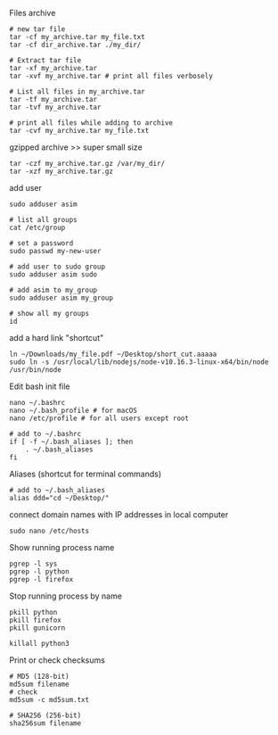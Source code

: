 Files archive
```shell
# new tar file
tar -cf my_archive.tar my_file.txt
tar -cf dir_archive.tar ./my_dir/

# Extract tar file
tar -xf my_archive.tar
tar -xvf my_archive.tar # print all files verbosely

# List all files in my_archive.tar
tar -tf my_archive.tar
tar -tvf my_archive.tar

# print all files while adding to archive
tar -cvf my_archive.tar my_file.txt 
```


gzipped archive >> super small size
```shell
tar -czf my_archive.tar.gz /var/my_dir/
tar -xzf my_archive.tar.gz
```



add user
```shell
sudo adduser asim

# list all groups
cat /etc/group

# set a password
sudo passwd my-new-user

# add user to sudo group
sudo adduser asim sudo

# add asim to my_group
sudo adduser asim my_group

# show all my groups
id
```


add a hard link "shortcut"
```shell
ln ~/Downloads/my_file.pdf ~/Desktop/short_cut.aaaaa
sudo ln -s /usr/local/lib/nodejs/node-v10.16.3-linux-x64/bin/node /usr/bin/node
```



Edit bash init file
```shell
nano ~/.bashrc
nano ~/.bash_profile # for macOS
nano /etc/profile # for all users except root
```


```shell
# add to ~/.bashrc
if [ -f ~/.bash_aliases ]; then
    . ~/.bash_aliases
fi
```



Aliases (shortcut for terminal commands)
```shell
# add to ~/.bash_aliases
alias ddd="cd ~/Desktop/"
```


connect domain names with IP addresses in local computer 
```shell
sudo nano /etc/hosts
```


Show running process name
```shell
pgrep -l sys
pgrep -l python
pgrep -l firefox
```


Stop running process by name
```shell
pkill python
pkill firefox
pkill gunicorn

killall python3
```


Print or check checksums
```shell
# MD5 (128-bit)
md5sum filename
# check
md5sum -c md5sum.txt 

# SHA256 (256-bit)
sha256sum filename
```
